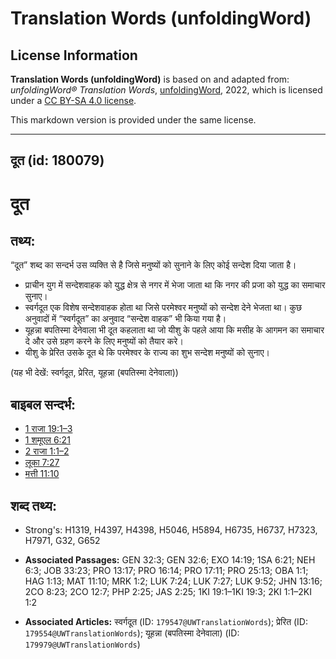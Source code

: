 # Translation Words (unfoldingWord)

## License Information

**Translation Words (unfoldingWord)** is based on and adapted from: _unfoldingWord® Translation Words_, [unfoldingWord](https://unfoldingword.org/utw), 2022, which is licensed under a [CC BY-SA 4.0 license](https://creativecommons.org/licenses/by-sa/4.0/legalcode.en).

This markdown version is provided under the same license.



--------------------------------

## दूत (id: 180079)

दूत
===

तथ्य:
-----

“दूत” शब्द का सन्दर्भ उस व्यक्ति से है जिसे मनुष्यों को सुनाने के लिए कोई सन्देश दिया जाता है।

* प्राचीन युग में सन्देशवाहक को युद्ध क्षेत्र से नगर में भेजा जाता था कि नगर की प्रजा को युद्ध का समाचार सुनाए।
* स्वर्गदूत एक विशेष सन्देशवाहक होता था जिसे परमेश्वर मनुष्यों को सन्देश देने भेजता था। कुछ अनुवादों में “स्वर्गदूत” का अनुवाद “सन्देश वाहक” भी किया गया है।
* यूहन्ना बपतिस्मा देनेवाला भी दूत कहलाता था जो यीशु के पहले आया कि मसीह के आगमन का समाचार दे और उसे ग्रहण करने के लिए मनुष्यों को तैयार करे।
* यीशु के प्रेरित उसके दूत थे कि परमेश्वर के राज्य का शुभ सन्देश मनुष्यों को सुनाए।

(यह भी देखें: स्वर्गदूत, प्रेरित, यूहन्ना (बपतिस्मा देनेवाला))

बाइबल सन्दर्भ:
--------------

* [1 राजा 19:1–3](https://ref.ly/1Kgs0:0)
* [1 शमूएल 6:21](https://ref.ly/1Sam0:0)
* [2 राजा 1:1–2](https://ref.ly/2Kgs0:0)
* [लूका 7:27](https://ref.ly/Luke7:27)
* [मत्ती 11:10](https://ref.ly/Matt11:10)

शब्द तथ्य:
----------

* Strong's: H1319, H4397, H4398, H5046, H5894, H6735, H6737, H7323, H7971, G32, G652

* **Associated Passages:** GEN 32:3; GEN 32:6; EXO 14:19; 1SA 6:21; NEH 6:3; JOB 33:23; PRO 13:17; PRO 16:14; PRO 17:11; PRO 25:13; OBA 1:1; HAG 1:13; MAT 11:10; MRK 1:2; LUK 7:24; LUK 7:27; LUK 9:52; JHN 13:16; 2CO 8:23; 2CO 12:7; PHP 2:25; JAS 2:25; 1KI 19:1–1KI 19:3; 2KI 1:1–2KI 1:2
* **Associated Articles:** स्वर्गदूत (ID: `179547@UWTranslationWords`); प्रेरित (ID: `179554@UWTranslationWords`); यूहन्ना (बपतिस्मा देनेवाला) (ID: `179979@UWTranslationWords`)

